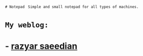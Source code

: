 ` # Notepad `
`` Simple and small notepad for all types of machines.``
# ` My weblog: `

# - [razyar saeedian](https://razyar.github.io)

